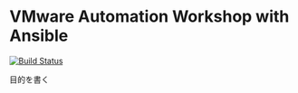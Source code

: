 # VMware Automation Workshop with Ansible

[![Build Status](https://travis-ci.org/sky-joker/ansible-vmware-workshops.svg?branch=master)](https://travis-ci.org/sky-joker/ansible-vmware-workshops)

目的を書く
